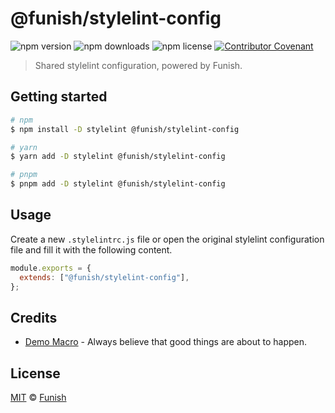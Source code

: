 # @funish/stylelint-config

![npm version](https://img.shields.io/npm/v/@funish/stylelint-config)
![npm downloads](https://img.shields.io/npm/dw/@funish/stylelint-config)
![npm license](https://img.shields.io/npm/l/@funish/stylelint-config)
[![Contributor Covenant](https://img.shields.io/badge/Contributor%20Covenant-2.1-4baaaa.svg)](https://www.contributor-covenant.org/version/2/1/code_of_conduct/)

> Shared stylelint configuration, powered by Funish.

## Getting started

```bash
# npm
$ npm install -D stylelint @funish/stylelint-config

# yarn
$ yarn add -D stylelint @funish/stylelint-config

# pnpm
$ pnpm add -D stylelint @funish/stylelint-config
```

## Usage

Create a new `.stylelintrc.js` file or open the original stylelint configuration file and fill it with the following content.

```js
module.exports = {
  extends: ["@funish/stylelint-config"],
};
```

## Credits

- [Demo Macro](https://github.com/DemoMacro) - Always believe that good things are about to happen.

## License

[MIT](LICENSE) &copy; [Funish](https://funish.net/)
